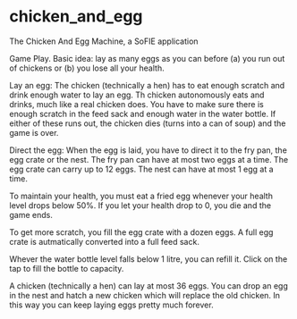 chicken_and_egg
===============

The Chicken And Egg Machine, a SoFIE application

Game Play.
  Basic idea: lay as many eggs as you can before (a) you run out of chickens or (b) you lose all your health.

Lay an egg: The chicken (technically a hen) has to eat enough scratch and drink enough water to lay an egg. Th chicken autonomously eats and drinks, much like a real chicken does. You have to make sure there is enough scratch in the feed sack and enough water in the water bottle. If either of these runs out, the chicken dies (turns into a can of soup) and the game is over.

Direct the egg: When the egg is laid, you have to direct it to the fry pan, the egg crate or the nest.
  The fry pan can have at most two eggs at a time.
  The egg crate can carry up to 12 eggs.
  The nest can have at most 1 egg at a time.

To maintain your health, you must eat a fried egg whenever your health level drops below 50%. If you let your health drop to 0, you die and the game ends.

To get more scratch, you fill the egg crate with a dozen eggs. A full egg crate is autmatically converted into a full feed sack.

Whever the water bottle level falls below 1 litre, you can refill it. Click on the tap to fill the bottle to capacity.

A chicken (technically a hen) can lay at most 36 eggs. You can drop an egg in the nest and hatch a new chicken which will replace the old chicken. In this way you can keep laying eggs pretty much forever.

